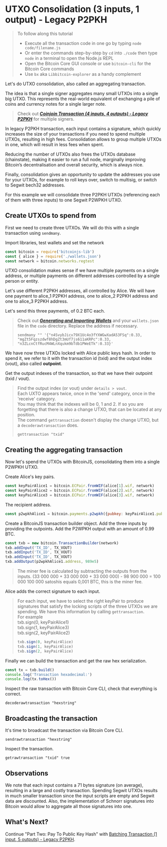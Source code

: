 # UTXO Consolidation \(3 inputs, 1 output\) - Legacy P2PKH

> To follow along this tutorial
>
> * Execute all the transaction code in one go by typing `node code/filename.js`   
> * Or enter the commands step-by-step by `cd` into `./code` then type `node` in a terminal to open the Node.js REPL   
> * Open the Bitcoin Core GUI console or use `bitcoin-cli` for the Bitcoin Core commands
> * Use `bx` aka `Libbitcoin-explorer` as a handy complement

Let's do UTXO consolidation, also called an aggregating transaction.

The idea is that a single signer aggregates many small UTXOs into a single big UTXO. This represents the real-world equivalent of exchanging a pile of coins and currency notes for a single larger note.

> Check out [_**Coinjoin Transaction \(4 inputs, 4 outputs\) - Legacy P2PKH**_](p2pkh_coinjoin_tx_4_4.md) for multiple signers.

In legacy P2PKH transaction, each input contains a signature, which quickly increases the size of your transactions if you need to spend multiple UTXOs, resulting in high fees. Consolidation allows to group multiple UTXOs in one, which will result in less fees when spent.

Reducing the number of UTXOs also frees the UTXOs database \(chainstate\), making it easier to run a full node, marginally improving Bitcoin’s decentralisation and overall security, which is always nice.

Finally, consolidation gives an opportunity to update the addresses you use for your UTXOs, for example to roll keys over, switch to multisig, or switch to Segwit bech32 addresses.

For this example we will consolidate three P2PKH UTXOs \(referencing each of them with three inputs\) to one Segwit P2WPKH UTXO.

## Create UTXOs to spend from

First we need to create three UTXOs. We will do this with a single transaction using `sendmany`.

Import libraries, test wallets and set the network

```javascript
const bitcoin = require('bitcoinjs-lib')
const { alice } = require('./wallets.json')
const network = bitcoin.networks.regtest
```

UTXO consolidation makes sense if we have multiple payments on a single address, or multiple payments on different addresses controlled by a single person or entity.

Let's use different P2PKH addresses, all controlled by Alice. We will have one payment to alice\_1 P2PKH address, one to alice\_2 P2PKH address and one to alice\_3 P2PKH address.

Let's send this three payments, of 0.2 BTC each.

> Check out [_**Generating and Importing Wallets**_](../../part-one-preparing-the-work-environment/generating_and_importing_wallets.md) and your `wallets.json` file in the `code` directory. Replace the address if necessary.
>
> ```shell
> sendmany "" '{"n4SvybJicv79X1Uc4o3fYXWGwXadA53FSq":0.33, "mgZt5Fqzszdwf8hDgZt3mUf7js611aKRPc":0.33, "n3ZLcnCtfRucM4WLnXqukm9bTdb1PWeETk":0.33}'
> ```

We have now three UTXOs locked with Alice public keys hash. In order to spend it, we refer to it with the transaction id \(txid\) and the output index \(vout\), also called **outpoint**.

Get the output indexes of the transaction, so that we have their outpoint \(txid / vout\).

> Find the output index \(or vout\) under `details > vout`.  
> Each UXTO appears twice, once in the 'send' category, once in the 'receive' category.  
> You may think that the indexes will be 0, 1 and 2. If so you are forgetting that there is also a change UTXO, that can be located at any position.  
> The command `gettransaction` doesn't display the change UTXO, but a `decoderawtransaction` does.
>
> ```shell
> gettransaction "txid"
> ```

## Creating the aggregating transaction

Now let's spend the UTXOs with BitcoinJS, consolidating them into a single P2WPKH UTXO.

Create Alice's key pairs.

```javascript
const keyPairAlice1 = bitcoin.ECPair.fromWIF(alice[1].wif, network)
const keyPairAlice2 = bitcoin.ECPair.fromWIF(alice[2].wif, network)
const keyPairAlice3 = bitcoin.ECPair.fromWIF(alice[3].wif, network)
```

The recipient address.

```javascript
const p2wpkhAlice1 = bitcoin.payments.p2wpkh({pubkey: keyPairAlice1.publicKey, network})
```

Create a BitcoinJS transaction builder object. Add the three inputs by providing the outpoints. Add the P2WPKH output with an amount of 0.99 BTC.

```javascript
const txb = new bitcoin.TransactionBuilder(network)
txb.addInput('TX_ID', TX_VOUT)
txb.addInput('TX_ID', TX_VOUT)
txb.addInput('TX_ID', TX_VOUT)
txb.addOutput(p2wpkhAlice1.address, 989e5)
```

> The miner fee is calculated by subtracting the outputs from the inputs. \(33 000 000 + 33 000 000 + 33 000 000\) - 98 900 000 = 100 000 100 000 satoshis equals 0,001 BTC, this is the miner fee.

Alice adds the correct signature to each input.

> For each input, we have to select the right keyPair to produce signatures that satisfy the locking scripts of the three UTXOs we are spending. We have this information by calling `gettransaction`.  
> For example  
> txb.sign\(0, keyPairAlice1\)  
> txb.sign\(1, keyPairAlice3\)  
> txb.sign\(2, keyPairAlice2\)
>
> ```javascript
> txb.sign(0, keyPairAlice)
> txb.sign(1, keyPairAlice)
> txb.sign(2, keyPairAlice)
> ```

Finally we can build the transaction and get the raw hex serialization.

```javascript
const tx = txb.build()
console.log('Transaction hexadecimal:')
console.log(tx.toHex())
```

Inspect the raw transaction with Bitcoin Core CLI, check that everything is correct.

```shell
decoderawtransaction "hexstring"
```

## Broadcasting the transaction

It's time to broadcast the transaction via Bitcoin Core CLI.

```shell
sendrawtransaction "hexstring"
```

Inspect the transaction.

```shell
getrawtransaction "txid" true
```

## Observations

We note that each input contains a 71 bytes signature \(on average\), resulting in a large and costly transaction. Spending Segwit UTXOs results in much smaller transaction since the input scripts are empty and Segwit data are discounted. Also, the implementation of Schnorr signatures into Bitcoin would allow to aggregate all those signatures into one.

## What's Next?

Continue "Part Two: Pay To Public Key Hash" with [Batching Transaction \(1 input, 5 outputs\) - Legacy P2PKH](p2pkh_batching_tx_1_5.md).

